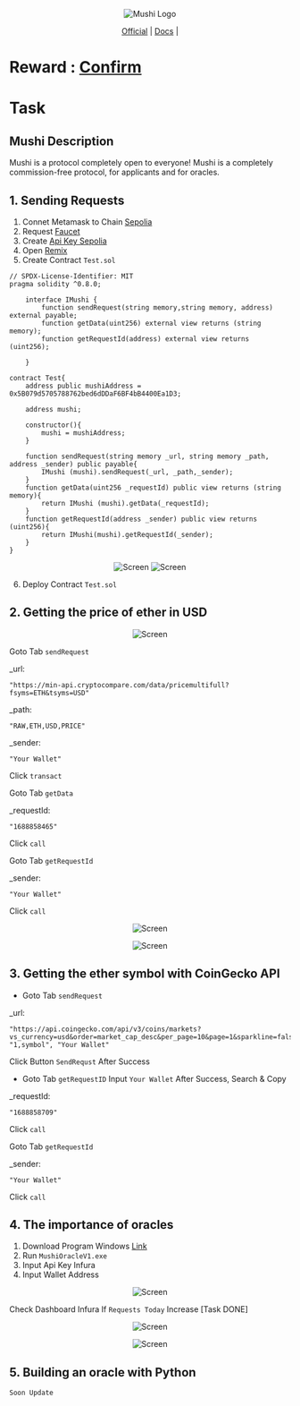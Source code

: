 <p align="center">
  <img src="https://mushi.network/wp-content/uploads/2023/07/cropped-Black-And-White-Modern-Vintage-Retro-Brand-Logo-1.jpg" alt="Mushi Logo">
</p>

<p align="center">
  <a href="https://mushi.network/">Official</a> |
  <a href="https://mushi.network/docs/">Docs</a> |
</p>

<p align="center">
  <h1>Reward :   <a href="https://mushi.network/docs/airdrop-and-beta-phase-of-the-mushi-protocol/">Confirm</a></h1>
</p>

<p align="center">
  <h1>Task</h1>
</p>

## Mushi Description
Mushi is a protocol completely open to everyone!
Mushi is a completely commission-free protocol, for applicants and for oracles.

## 1. Sending Requests
1. Connet Metamask to Chain <a href="https://chainlist.org/chain/11155111">Sepolia</a>
2. Request <a href="https://faucets.chain.link/">Faucet</a>
3. Create <a href="https://www.infura.io/">Api Key Sepolia</a>
4. Open <a href="https://remix.ethereum.org">Remix</a>
5. Create Contract `Test.sol`
```
// SPDX-License-Identifier: MIT
pragma solidity ^0.8.0;

    interface IMushi {
        function sendRequest(string memory,string memory, address) external payable;
        function getData(uint256) external view returns (string memory);
        function getRequestId(address) external view returns (uint256);

    }

contract Test{
    address public mushiAddress = 0x5B079d5705788762bed6dDDaF6BF4bB4400Ea1D3;

    address mushi;

    constructor(){
        mushi = mushiAddress;
    }

    function sendRequest(string memory _url, string memory _path, address _sender) public payable{
        IMushi (mushi).sendRequest(_url, _path,_sender);
    }
    function getData(uint256 _requestId) public view returns (string memory){
        return IMushi (mushi).getData(_requestId);
    }
    function getRequestId(address _sender) public view returns (uint256){
        return IMushi(mushi).getRequestId(_sender);
    }
}

```

<p align="center">
  <img src="https://i.ibb.co/JKPRd8f/1.png" alt="Screen">
  <img src="https://i.ibb.co/z75C0my/3.png" alt="Screen">
</p>

6. Deploy Contract `Test.sol`

## 2. Getting the price of ether in USD

<p align="center">
  <img src="https://i.ibb.co/XyfCMBK/4.png" alt="Screen">
</p>

Goto Tab `sendRequest`

_url:
```
"https://min-api.cryptocompare.com/data/pricemultifull?fsyms=ETH&tsyms=USD"
```
_path:
```
"RAW,ETH,USD,PRICE"
```
_sender:
```
"Your Wallet"
```
Click `transact`

Goto Tab `getData`
 
_requestId: 
```
"1688858465"
```
 Click `call`

Goto Tab `getRequestId`

_sender: 
```
"Your Wallet"
```
Click `call`

<p align="center">
  <img src="https://i.ibb.co/17QpSj0/1.png" alt="Screen">
</p>

<p align="center">
  <img src="https://i.ibb.co/qyxJBQd/2.png" alt="Screen">
</p>

## 3. Getting the ether symbol with CoinGecko API
  - Goto Tab `sendRequest`

  _url:
  ```
  "https://api.coingecko.com/api/v3/coins/markets?vs_currency=usd&order=market_cap_desc&per_page=10&page=1&sparkline=false&locale=en", "1,symbol", "Your Wallet"
  ```

  Click Button `SendRequst` After Success

 - Goto Tab `getRequestID` Input `Your Wallet`
   After Success, Search & Copy 
 
  _requestId: 
  ```
  "1688858709"
  ```
 Click `call`

  Goto Tab `getRequestId`

  _sender: 
  ```
  "Your Wallet"
  ```
  Click `call`

  

## 4. The importance of oracles
1. Download Program Windows <a href="https://www.mediafire.com/file/nefidw4g0ar04ag/MushiSepoliaOracleV1.zip/file)https://www.mediafire.com/file/nefidw4g0ar04ag/MushiSepoliaOracleV1.zip/file">Link</a>
2. Run `MushiOracleV1.exe`
3. Input Api Key Infura
4. Input Wallet Address

<p align="center">
  <img src="https://i.ibb.co/QCScxyr/Capture.png" alt="Screen">
</p>   

Check Dashboard Infura If `Requests Today` Increase [Task DONE]

<p align="center">
  <img src="https://i.ibb.co/ydVMMmy/9.png" alt="Screen">
</p>

<p align="center">
  <img src="https://i.ibb.co/XsxBcp2/11.png" alt="Screen">
</p>

## 5. Building an oracle with Python
`Soon Update`

   
